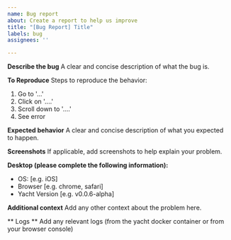 ```yaml
---
name: Bug report
about: Create a report to help us improve
title: "[Bug Report] Title"
labels: bug
assignees: ''

---
```


**Describe the bug**
A clear and concise description of what the bug is.

**To Reproduce**
Steps to reproduce the behavior:
1. Go to '...'
2. Click on '....'
3. Scroll down to '....'
4. See error

**Expected behavior**
A clear and concise description of what you expected to happen.

**Screenshots**
If applicable, add screenshots to help explain your problem.

**Desktop (please complete the following information):**
 - OS: [e.g. iOS]
 - Browser [e.g. chrome, safari]
 - Yacht Version [e.g. v0.0.6-alpha]

**Additional context**
Add any other context about the problem here.

** Logs **
Add any relevant logs (from the yacht docker container or from your browser console)

